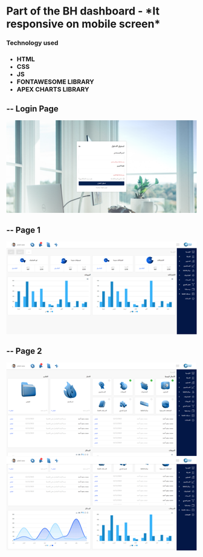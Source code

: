 <h1>Part of the BH dashboard - *It responsive on mobile screen*</h1>
<h3>Technology used<h3>
<ul>
  <li>HTML</li>
  <li>CSS</li>
  <li>JS</li>
  <li>FONTAWESOME LIBRARY</li>
  <li>APEX CHARTS LIBRARY</li>
</ul>

<h2>-- Login Page</h2>
<img src="./UI/login_page.png" />

<h2>-- Page 1</h2>
<img src="./UI/page1.PNG" />

<h2>-- Page 2</h2>
<img src="./UI/page2_1.PNG" />
<img src="./UI/page2_2.PNG" />
